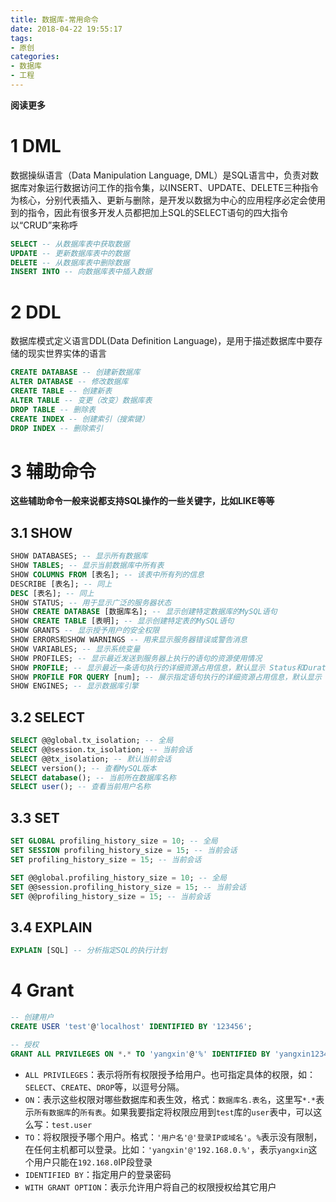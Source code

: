 ```yaml
---
title: 数据库-常用命令
date: 2018-04-22 19:55:17
tags: 
- 原创
categories: 
- 数据库
- 工程
---
```


__阅读更多__

<!--more-->

# 1 DML

数据操纵语言（Data Manipulation Language, DML）是SQL语言中，负责对数据库对象运行数据访问工作的指令集，以INSERT、UPDATE、DELETE三种指令为核心，分别代表插入、更新与删除，是开发以数据为中心的应用程序必定会使用到的指令，因此有很多开发人员都把加上SQL的SELECT语句的四大指令以“CRUD”来称呼

```SQL
SELECT -- 从数据库表中获取数据
UPDATE -- 更新数据库表中的数据
DELETE -- 从数据库表中删除数据
INSERT INTO -- 向数据库表中插入数据
```

# 2 DDL

数据库模式定义语言DDL(Data Definition Language)，是用于描述数据库中要存储的现实世界实体的语言

```SQL
CREATE DATABASE -- 创建新数据库
ALTER DATABASE -- 修改数据库
CREATE TABLE -- 创建新表
ALTER TABLE -- 变更（改变）数据库表
DROP TABLE -- 删除表
CREATE INDEX -- 创建索引（搜索键）
DROP INDEX -- 删除索引
```

# 3 辅助命令

__这些辅助命令一般来说都支持SQL操作的一些关键字，比如LIKE等等__

## 3.1 SHOW

```SQL
SHOW DATABASES; -- 显示所有数据库
SHOW TABLES; -- 显示当前数据库中所有表
SHOW COLUMNS FROM [表名]; -- 该表中所有列的信息
DESCRIBE [表名]; -- 同上
DESC [表名]; -- 同上
SHOW STATUS; -- 用于显示广泛的服务器状态
SHOW CREATE DATABASE [数据库名]; -- 显示创建特定数据库的MySQL语句
SHOW CREATE TABLE [表明]; -- 显示创建特定表的MySQL语句
SHOW GRANTS -- 显示授予用户的安全权限
SHOW ERRORS和SHOW WARNINGS -- 用来显示服务器错误或警告消息
SHOW VARIABLES; -- 显示系统变量
SHOW PROFILES; -- 显示最近发送到服务器上执行的语句的资源使用情况
SHOW PROFILE; -- 显示最近一条语句执行的详细资源占用信息，默认显示 Status和Duration两列
SHOW PROFILE FOR QUERY [num]; -- 展示指定语句执行的详细资源占用信息，默认显示 Status和Duration两列
SHOW ENGINES; -- 显示数据库引擎
```

## 3.2 SELECT

```SQL
SELECT @@global.tx_isolation; -- 全局
SELECT @@session.tx_isolation; -- 当前会话
SELECT @@tx_isolation; -- 默认当前会话
SELECT version(); -- 查看MySQL版本
SELECT database(); -- 当前所在数据库名称
SELECT user(); -- 查看当前用户名称
```

## 3.3 SET

```SQL
SET GLOBAL profiling_history_size = 10; -- 全局
SET SESSION profiling_history_size = 15; -- 当前会话
SET profiling_history_size = 15; -- 当前会话

SET @@global.profiling_history_size = 10; -- 全局
SET @@session.profiling_history_size = 15; -- 当前会话
SET @@profiling_history_size = 15; -- 当前会话
```

## 3.4 EXPLAIN

```SQL
EXPLAIN [SQL] -- 分析指定SQL的执行计划
```

# 4 Grant

```sql
-- 创建用户
CREATE USER 'test'@'localhost' IDENTIFIED BY '123456';

-- 授权
GRANT ALL PRIVILEGES ON *.* TO 'yangxin'@'%' IDENTIFIED BY 'yangxin123456' WITH GRANT OPTION;
```

* `ALL PRIVILEGES`：表示将所有权限授予给用户。也可指定具体的权限，如：`SELECT`、`CREATE`、`DROP`等，以逗号分隔。
* `ON`：表示这些权限对哪些数据库和表生效，格式：`数据库名.表名`，这里写`*.*`表示`所有数据库`的`所有表`。如果我要指定将权限应用到`test`库的`user`表中，可以这么写：`test.user`
* `TO`：将权限授予哪个用户。格式：`'用户名'@'登录IP或域名'`。`%`表示没有限制，在任何主机都可以登录。比如：`'yangxin'@'192.168.0.%'`，表示`yangxin`这个用户只能在`192.168.0`IP段登录
* `IDENTIFIED BY`：指定用户的登录密码
* `WITH GRANT OPTION`：表示允许用户将自己的权限授权给其它用户
